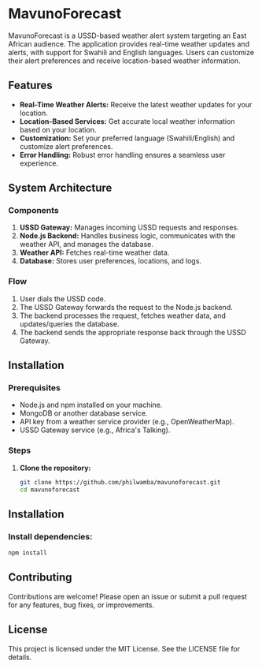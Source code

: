 # MavunoForecast

MavunoForecast is a USSD-based weather alert system targeting an East African audience. The application provides real-time weather updates and alerts, with support for Swahili and English languages. Users can customize their alert preferences and receive location-based weather information.

## Features

- **Real-Time Weather Alerts:** Receive the latest weather updates for your location.
- **Location-Based Services:** Get accurate local weather information based on your location.
- **Customization:** Set your preferred language (Swahili/English) and customize alert preferences.
- **Error Handling:** Robust error handling ensures a seamless user experience.

## System Architecture

### Components

1. **USSD Gateway:** Manages incoming USSD requests and responses.
2. **Node.js Backend:** Handles business logic, communicates with the weather API, and manages the database.
3. **Weather API:** Fetches real-time weather data.
4. **Database:** Stores user preferences, locations, and logs.

### Flow

1. User dials the USSD code.
2. The USSD Gateway forwards the request to the Node.js backend.
3. The backend processes the request, fetches weather data, and updates/queries the database.
4. The backend sends the appropriate response back through the USSD Gateway.

## Installation

### Prerequisites

- Node.js and npm installed on your machine.
- MongoDB or another database service.
- API key from a weather service provider (e.g., OpenWeatherMap).
- USSD Gateway service (e.g., Africa's Talking).

### Steps

1. **Clone the repository:**
   ```bash
   git clone https://github.com/philwamba/mavunoforecast.git
   cd mavunoforecast
   ```
## Installation

### Install dependencies:

```bash
npm install
```

## Contributing

Contributions are welcome! Please open an issue or submit a pull request for any features, bug fixes, or improvements.

## License

This project is licensed under the MIT License. See the LICENSE file for details.
